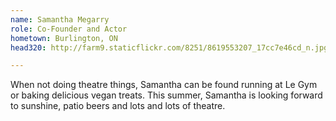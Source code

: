 ```yaml
---
name: Samantha Megarry
role: Co-Founder and Actor
hometown: Burlington, ON
head320: http://farm9.staticflickr.com/8251/8619553207_17cc7e46cd_n.jpg

---
```

When not doing theatre things, Samantha can be found running at Le Gym or 
baking delicious vegan treats. This summer, Samantha is looking forward to sunshine, 
patio beers and lots and lots of theatre.